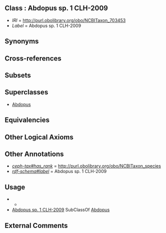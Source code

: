 
## Class : Abdopus sp. 1 CLH-2009

 * *IRI* = http://purl.obolibrary.org/obo/NCBITaxon_703453
 * *Label* = Abdopus sp. 1 CLH-2009

## Synonyms


## Cross-references


## Subsets


## Superclasses

 * [Abdopus](../../NCBITaxon/29/NCBITaxon_515829.md)

## Equivalencies


## Other Logical Axioms


## Other Annotations

 * *[ceph-tax#has_rank](../../ceph-tax#has/nk/ceph-tax#has_rank.md)* = http://purl.obolibrary.org/obo/NCBITaxon_species
 * *[rdf-schema#label](../../el/rdf-schema#label.md)* = Abdopus sp. 1 CLH-2009

## Usage

 * -
 * [Abdopus sp. 1 CLH-2009](../../NCBITaxon/53/NCBITaxon_703453.md) SubClassOf [Abdopus](../../NCBITaxon/29/NCBITaxon_515829.md)

## External Comments

